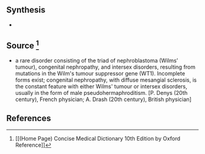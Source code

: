 ## Synthesis
- 
## Source [^1]
- a rare disorder consisting of the triad of nephroblastoma (Wilms’ tumour), congenital nephropathy, and intersex disorders, resulting from mutations in the Wilm's tumour suppressor gene (WT1). Incomplete forms exist; congenital nephropathy, with diffuse mesangial sclerosis, is the constant feature with either Wilms' tumour or intersex disorders, usually in the form of male pseudohermaphroditism. \[P. Denys (20th century), French physician; A. Drash (20th century), British physician]
## References

[^1]: [[(Home Page) Concise Medical Dictionary 10th Edition by Oxford Reference]]
